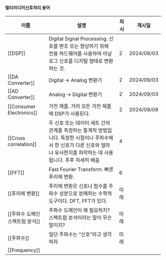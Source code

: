 #### 멀티미디어신호처리 용어
|이름|설명|차시|게시일|
|---|---|---|---|
|[[DSP]]|Digital Signal Processing. 신호를 변조 또는 향상하기 위해 전용 하드웨어를 사용하여 아날로그 신호를 디지털 형태로 변환하는 것.|2|2024/09/03|
|[[DA Converter]]|Digital → Analog 변환기|2|2024/09/03|
|[[AD Converter]]|Analog → Digital 변환기|2|2024/09/03|
|[[Consumer Electronics]]|가전 제품. 거의 모든 가전 제품에 DSP가 사용된다.|2|2024/09/09|
|[[Cross correlation]]|두 신호 또는 데이터 세트 간의 관계를 측정하는 통계적 방법입니다. 특정한 시점이나 주파수에서 한 신호가 다른 신호와 얼마나 유사한지를 파악하는 데 사용됩니다. 추후 자세히 배움|4||
|[[FFT]]|Fast Fourier Transform. 빠른 푸리에 변환.|6||
|[[푸리에 변환]]|푸리에 변환은 신호나 함수를 주파수 성분으로 분해하는 수학적 도구이다. DFT, FFT가 있다.|미래||
|[[주파수 도메인 스펙트럼 분석]]|주파수 도메인이 왜 필요하지? 스펙트럼 분석이라는 말이 무슨 말이지?|미래||
|[[주파수]]|일단 주파수는 “신호”라고 생각하자|미래||
|[[Frequency]]||||